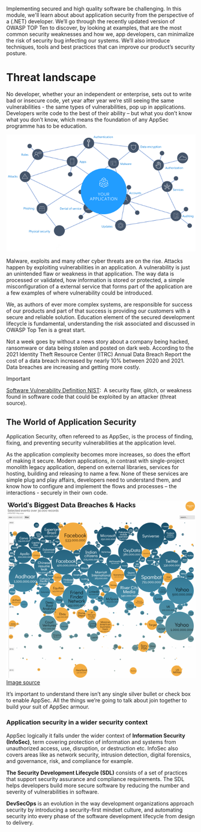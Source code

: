 Implementing secured and high quality software  be challenging. In this module, we'll learn about  about application security from the perspective of a (.NET) developer. We’ll go through the recently updated version of OWASP TOP Ten to discover, by looking at examples, that are the most common security weaknesses and how we, app developers, can minimalize the risk of security bug infecting our systems. We’ll also introduce techniques, tools and best practices that can improve our product’s security posture.


<!-- ![Security culture, delivery and automation cogs work better with CI, shift left and automation](../media/security-in-devops.png) -->
# Threat landscape

No developer, whether your an independent or enterprise, sets out to write bad or insecure code, yet year after year we’re still seeing the same vulnerabilities - the same types of vulnerabilities, pop up in applications. Developers write code to the best of their ability – but what you don’t know what you don’t know, which means the foundation of any AppSec programme has to be education.

![Application Security](../media/appsec.png)

Malware, exploits and many other cyber threats are on the rise. Attacks happen by exploiting vulnerabilities in an application. A vulnerability is just an unintended flaw or weakness in that application. The way data is processed or validated, how information is stored or protected, a simple misconfiguration of a external service that forms part of the application are a few examples of where vulnerability could be introduced.

We, as authors of ever more complex systems, are responsible for success of our products and part of that success is providing our customers with a secure and reliable solution. Education element of the secured development lifecycle is fundamental, understanding the risk associated and discussed in OWASP Top Ten is a great start.

Not a week goes by without a news story about a company being hacked, ransomware or data being stolen and posted on dark web. According to the 2021 Identity Theft Resource Center (ITRC) Annual Data Breach Report the cost of a data breach increased by nearly 10% between 2020 and 2021. Data breaches are increasing and getting more costly.

> [!IMPORTANT]
> [Software Vulnerability Definition NIST](https://csrc.nist.gov/glossary/term/Software_Vulnerability):
> A security flaw, glitch, or weakness found in software code that could be exploited by an attacker (threat source).

## The World of Application Security

Application Security, often refereed to as AppSec, is the process of finding, fixing, and preventing security vulnerabilities at the application level.

As the application complexity becomes more increases, so does the effort of making it secure. Modern applications, in contrast with single-project monolith legacy application, depend on external libraries, services for hosting, building and releasing to name a few.
None of these services are simple plug and play affairs, developers need to understand them, and know how to configure and implement the flows and processes – the interactions - securely in their own code.

![Security culture, delivery and automation cogs work better with CI, Shift left and automation](../media/worlds-breaches.png)
[Image source](https://www.informationisbeautiful.net/visualizations/worlds-biggest-data-breaches-hacks/)

It’s important to understand there isn’t any single silver bullet or check box to enable AppSec. All the things we’re going to talk about join together to build your suit of AppSec armour.

### Application security in a wider security context​

AppSec logically it falls under the wider context of **Information Security (InfoSec)**, term covering protection of information and systems from unauthorized access, use, disruption, or destruction etc. InfoSec also covers areas like as network security, intrusion detection, digital forensics, and governance, risk, and compliance for example.

**The Security Development Lifecycle (SDL)** consists of a set of practices that support security assurance and compliance requirements. The SDL helps developers build more secure software by reducing the number and severity of vulnerabilities in software.

**DevSecOps** is an evolution in the way development organizations approach security by introducing a security-first mindset culture, and automating security into every phase of the software development lifecycle from design to delivery.​
